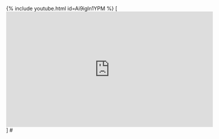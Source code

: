 {% include youtube.html id=Ai9igln1YPM %}
[ <iframe width="560" height="315" src="https://www.youtube.com/embed/Ai9igln1YPM?si=RwuC_uH6ZXEO7jza" title="YouTube video player" frameborder="0" allow="accelerometer; autoplay; clipboard-write; encrypted-media; gyroscope; picture-in-picture; web-share" referrerpolicy="strict-origin-when-cross-origin" allowfullscreen></iframe> ] #
